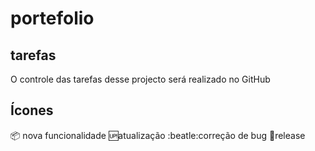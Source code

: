 # portefolio

## tarefas

O controle das tarefas desse projecto será realizado no GitHub

## Ícones

:package: nova funcionalidade
:up:atualização
:beatle:correção de bug
:checkered_flag:release